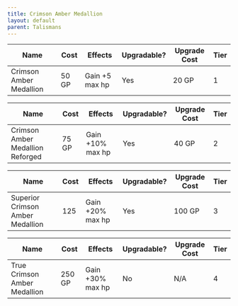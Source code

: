 ```yaml
---
title: Crimson Amber Medallion
layout: default
parent: Talismans
---
```



| Name                    | Cost  | Effects        | Upgradable? | Upgrade Cost | Tier |
| ----------------------- | ----- | -------------- | ----------- | ------------ | ---- |
| Crimson Amber Medallion | 50 GP | Gain +5 max hp | Yes         | 20 GP        | 1    |

| Name                             | Cost  | Effects          | Upgradable? | Upgrade Cost | Tier |
| -------------------------------- | ----- | ---------------- | ----------- | ------------ | ---- |
| Crimson Amber Medallion Reforged | 75 GP | Gain +10% max hp | Yes         | 40 GP        | 2    |

| Name                             | Cost | Effects          | Upgradable? | Upgrade Cost | Tier |
| -------------------------------- | ---- | ---------------- | ----------- | ------------ | ---- |
| Superior Crimson Amber Medallion | 125  | Gain +20% max hp | Yes         | 100 GP       | 3    |

| Name                         | Cost   | Effects          | Upgradable? | Upgrade Cost | Tier |
| ---------------------------- | ------ | ---------------- | ----------- | ------------ | ---- |
| True Crimson Amber Medallion | 250 GP | Gain +30% max hp | No          | N/A          | 4    |

